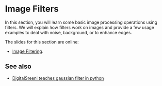 # Image Filters

In this section, you will learn some basic image processing operations using filters. We will explain how filters work on images and provide a few usage examples to deal with noise, background, or to enhance edges. 

The slides for this section are online:
* [Image Filtering](https://github.com/BiAPoL/Image-data-science-with-Python-and-Napari-EPFL2022/raw/main/docs/day2c_Image_Filters/Filters.pdf).

## See also

* [DigitalSreeni teaches gaussian filter in python](https://youtu.be/g-1bTTNOZa0)

